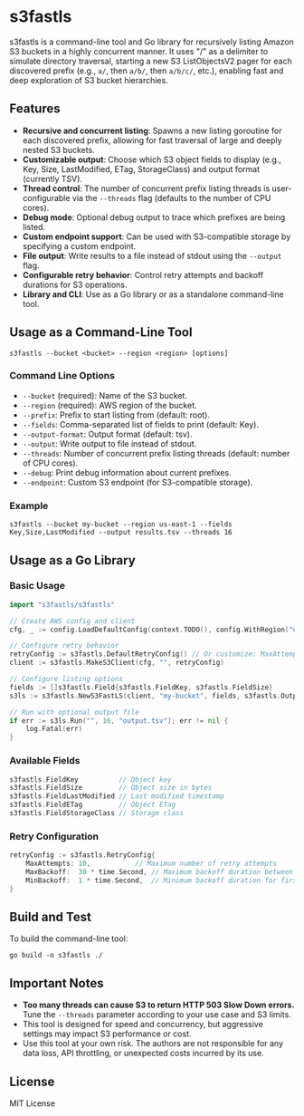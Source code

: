 # s3fastls

s3fastls is a command-line tool and Go library for recursively listing Amazon S3 buckets in a highly concurrent manner. It uses "/" as a delimiter to simulate directory traversal, starting a new S3 ListObjectsV2 pager for each discovered prefix (e.g., `a/`, then `a/b/`, then `a/b/c/`, etc.), enabling fast and deep exploration of S3 bucket hierarchies.

## Features
- **Recursive and concurrent listing**: Spawns a new listing goroutine for each discovered prefix, allowing for fast traversal of large and deeply nested S3 buckets.
- **Customizable output**: Choose which S3 object fields to display (e.g., Key, Size, LastModified, ETag, StorageClass) and output format (currently TSV).
- **Thread control**: The number of concurrent prefix listing threads is user-configurable via the `--threads` flag (defaults to the number of CPU cores).
- **Debug mode**: Optional debug output to trace which prefixes are being listed.
- **Custom endpoint support**: Can be used with S3-compatible storage by specifying a custom endpoint.
- **File output**: Write results to a file instead of stdout using the `--output` flag.
- **Configurable retry behavior**: Control retry attempts and backoff durations for S3 operations.
- **Library and CLI**: Use as a Go library or as a standalone command-line tool.

## Usage as a Command-Line Tool
```
s3fastls --bucket <bucket> --region <region> [options]
```

### Command Line Options
- `--bucket` (required): Name of the S3 bucket.
- `--region` (required): AWS region of the bucket.
- `--prefix`: Prefix to start listing from (default: root).
- `--fields`: Comma-separated list of fields to print (default: Key).
- `--output-format`: Output format (default: tsv).
- `--output`: Write output to file instead of stdout.
- `--threads`: Number of concurrent prefix listing threads (default: number of CPU cores).
- `--debug`: Print debug information about current prefixes.
- `--endpoint`: Custom S3 endpoint (for S3-compatible storage).

### Example
```
s3fastls --bucket my-bucket --region us-east-1 --fields Key,Size,LastModified --output results.tsv --threads 16
```

## Usage as a Go Library

### Basic Usage
```go
import "s3fastls/s3fastls"

// Create AWS config and client
cfg, _ := config.LoadDefaultConfig(context.TODO(), config.WithRegion("us-east-1"))

// Configure retry behavior
retryConfig := s3fastls.DefaultRetryConfig() // Or customize: MaxAttempts, MaxBackoff, MinBackoff
client := s3fastls.MakeS3Client(cfg, "", retryConfig)

// Configure listing options
fields := []s3fastls.Field{s3fastls.FieldKey, s3fastls.FieldSize}
s3ls := s3fastls.NewS3FastLS(client, "my-bucket", fields, s3fastls.OutputTSV, false, 16)

// Run with optional output file
if err := s3ls.Run("", 16, "output.tsv"); err != nil {
    log.Fatal(err)
}
```

### Available Fields
```go
s3fastls.FieldKey          // Object key
s3fastls.FieldSize         // Object size in bytes
s3fastls.FieldLastModified // Last modified timestamp
s3fastls.FieldETag         // Object ETag
s3fastls.FieldStorageClass // Storage class
```

### Retry Configuration
```go
retryConfig := s3fastls.RetryConfig{
    MaxAttempts: 10,           // Maximum number of retry attempts
    MaxBackoff:  30 * time.Second, // Maximum backoff duration between retries
    MinBackoff:  1 * time.Second,  // Minimum backoff duration for first retry
}
```

## Build and Test
To build the command-line tool:
```
go build -o s3fastls ./
```

## Important Notes
- **Too many threads can cause S3 to return HTTP 503 Slow Down errors.** Tune the `--threads` parameter according to your use case and S3 limits.
- This tool is designed for speed and concurrency, but aggressive settings may impact S3 performance or cost.
- Use this tool at your own risk. The authors are not responsible for any data loss, API throttling, or unexpected costs incurred by its use.

## License
MIT License
